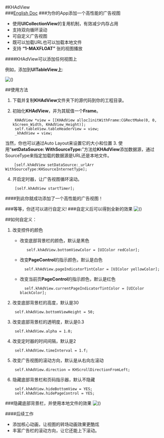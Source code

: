 #KHAdView  
###[English Doc](https://github.com/ArronZhangKH/KHAdView/blob/master/README.md#khadview)
###为你的App添加一个高性能的广告视图
- 使用**UICollectionView**的复用机制，有效减少内存占用
- 支持双向循环滚动
- 可自定义广告视图
- 既可以加载URL也可以加载本地文件  
- 支持 **“1-MAXFLOAT”** 张的视图播放

####KHAdView可以添加任何视图上  

例如，添加到**UITableView上**:  

![()](https://github.com/ArronZhangKH/KH_Resources/blob/master/KHAdView_Demo01.gif?raw=true)

##使用方法
1. 下载并复制**KHAdView**文件夹下的源代码到你的工程目录。
2. 初始化**KHAdView**，并为其赋值一个**Frame**。

        KHAdView *view = [[KHAdView alloc]initWithFrame:CGRectMake(0, 0, kScreen_Width, KHAdView_Height)];
        self.tableView.tableHeaderView = view;
        _khAdView = view;
  当然，你也可以通过Auto Layout来设置它的大小和位置
3. 使用“**setDataSource: WithSourceType:**”方法给**KHAdView**添加数据源，通过SourceType来指定加载的数据源是URL还是本地文件。

		[self.khAdView setDataSource:_urlArr 	WithSourceType:KHSourceInternetType];
4. 开启定时器，让广告视图循环滚动。
		
		[self.khAdView startTimer];
		
####到此你就成功添加了一个高性能的广告视图！
  
  
###等等，你还可以进行自定义!
###自定义后可以得到全新的效果
![()](https://github.com/ArronZhangKH/KH_Resources/blob/master/KHAdView_Demo02.gif?raw=true)  

##如何自定义：
1. 改变控件的颜色
	- 改变底部背景栏的颜色，默认是黑色
  	
 			 self.khAdView.bottomViewColor = [UIColor redColor];
  	  
  	- 改变**PageControl**的指示颜色，默认是白色
  	
   		    self.khAdView.pageIndicatorTintColor = [UIColor yellowColor];
   		    
  	- 改变当前页**PageControl**的指示颜色，默认是红色
  	
    	    self.khAdView.currentPageIndicatorTintColor = [UIColor blackColor];
    	    

2. 改变底部背景栏的高度，默认是30

		self.khAdView.bottomViewHeight = 50;
	
3. 改变底部背景栏的透明度，默认是0.3

		self.khAdView.alpha = 1.0;

4. 改变定时器的时间间隔，默认是2

		self.khAdView.timeInterval = 1.f;
	
5. 改变广告视图的滚动方向，默认是从右向左滚动

		self.khAdView.direction = KHScrollDirectionFromLeft;
6. 隐藏底部背景栏和页码指示器，默认不隐藏

		self.khAdView.hideBottomView = YES;
    	self.khAdView.hidePageControl = YES;
   	

###隐藏底部背景栏，并使用本地文件的效果
![()](https://github.com/ArronZhangKH/KH_Resources/blob/master/KhAdView_Demo03.gif?raw=true)

####后续工作
- 添加核心动画，让视图的转场动画效果更酷炫
- 丰富广告栏的滚动方向，让它还能上下滚动。

